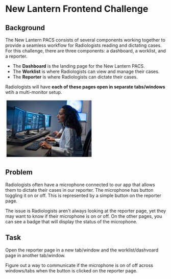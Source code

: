 # New Lantern Frontend Challenge

## Background

The New Lantern PACS consists of several components working together to provide a seamless workflow for Radiologists reading and dictating cases. For this challenge, there are three components: a dashboard, a worklist, and a reporter.

- The **Dashboard** is the landing page for the New Lantern PACS.
- The **Worklist** is where Radiologists can view and manage their cases.
- The **Reporter** is where Radiologists can dictate their cases.

Radiologists will have **each of these pages open in separate tabs/windows** wtih a multi-monitor setup.

![radiologist workflow](./public/image.jpg)


## Problem

Radiologists often have a microphone connected to our app that allows them to dictate their cases in our reporter. The microphone has button toggling it on or off. This is represented by a simple button on the reporter page.

The issue is Radiologists aren't always looking at the reporter page, yet they may want to know if their microphone is on or off. On the other pages, you can see a badge that will display the status of the microphone.

## Task

Open the reporter page in a new tab/window and the worklist/dashvoard page in another tab/window.

Figure out a way to communicate if the microphone is on of off across windows/tabs when the button is clicked on the reporter page.
